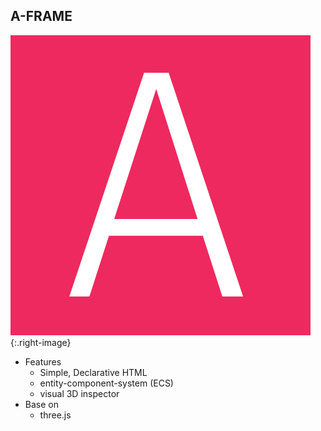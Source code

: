 ## A-FRAME

![placeholder](pictures/aframe.png){:.right-image}

* Features
    * Simple, Declarative HTML
    * entity-component-system (ECS)
    * visual 3D inspector
* Base on
    * three.js
